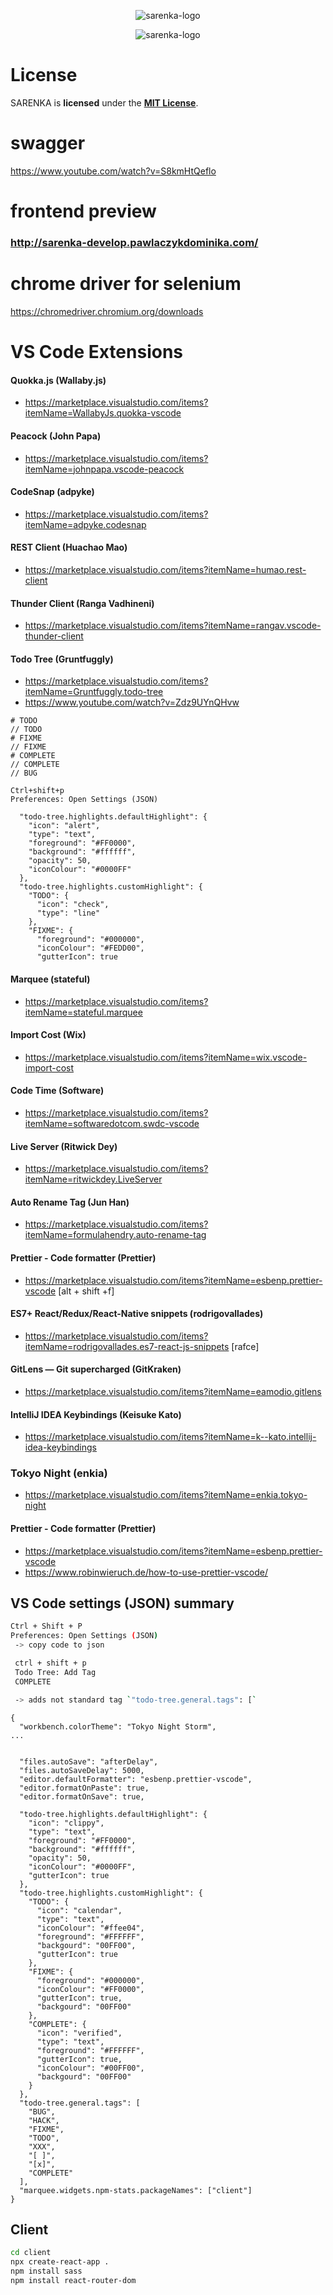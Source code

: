 <p align="center">
    <img alt="sarenka-logo" src="https://raw.githubusercontent.com/pawlaczyk/sarenka/master/logo.png">
</p>

<p align="center">
    <img alt="sarenka-logo" src="https://raw.githubusercontent.com/pawlaczyk/sarenka/develop/vulns_enpoint.PNG">
</p>

# License

SARENKA is **licensed** under the **[MIT License]**.

[mit license]: https://github.com/pawlaczyk/sarenka/blob/master/LICENSE

# swagger

https://www.youtube.com/watch?v=S8kmHtQeflo

# frontend preview

### http://sarenka-develop.pawlaczykdominika.com/

# chrome driver for selenium

https://chromedriver.chromium.org/downloads

# VS Code Extensions

#### Quokka.js (Wallaby.js)

- https://marketplace.visualstudio.com/items?itemName=WallabyJs.quokka-vscode

#### Peacock (John Papa)

- https://marketplace.visualstudio.com/items?itemName=johnpapa.vscode-peacock

#### CodeSnap (adpyke)

- https://marketplace.visualstudio.com/items?itemName=adpyke.codesnap

#### REST Client (Huachao Mao)

- https://marketplace.visualstudio.com/items?itemName=humao.rest-client

#### Thunder Client (Ranga Vadhineni)

- https://marketplace.visualstudio.com/items?itemName=rangav.vscode-thunder-client

#### Todo Tree (Gruntfuggly)

- https://marketplace.visualstudio.com/items?itemName=Gruntfuggly.todo-tree
- https://www.youtube.com/watch?v=Zdz9UYnQHvw

```
# TODO
// TODO
# FIXME
// FIXME
# COMPLETE
// COMPLETE
// BUG

```

```
Ctrl+shift+p
Preferences: Open Settings (JSON)
```

```
  "todo-tree.highlights.defaultHighlight": {
    "icon": "alert",
    "type": "text",
    "foreground": "#FF0000",
    "background": "#ffffff",
    "opacity": 50,
    "iconColour": "#0000FF"
  },
  "todo-tree.highlights.customHighlight": {
    "TODO": {
      "icon": "check",
      "type": "line"
    },
    "FIXME": {
      "foreground": "#000000",
      "iconColour": "#FEDD00",
      "gutterIcon": true

```

#### Marquee (stateful)

- https://marketplace.visualstudio.com/items?itemName=stateful.marquee

#### Import Cost (Wix)

- https://marketplace.visualstudio.com/items?itemName=wix.vscode-import-cost

#### Code Time (Software)

- https://marketplace.visualstudio.com/items?itemName=softwaredotcom.swdc-vscode

#### Live Server (Ritwick Dey)

- https://marketplace.visualstudio.com/items?itemName=ritwickdey.LiveServer

#### Auto Rename Tag (Jun Han)

- https://marketplace.visualstudio.com/items?itemName=formulahendry.auto-rename-tag

#### Prettier - Code formatter (Prettier)

- https://marketplace.visualstudio.com/items?itemName=esbenp.prettier-vscode [alt + shift +f]

#### ES7+ React/Redux/React-Native snippets (rodrigovallades)

- https://marketplace.visualstudio.com/items?itemName=rodrigovallades.es7-react-js-snippets [rafce]

#### GitLens — Git supercharged (GitKraken)

- https://marketplace.visualstudio.com/items?itemName=eamodio.gitlens

#### IntelliJ IDEA Keybindings (Keisuke Kato)

- https://marketplace.visualstudio.com/items?itemName=k--kato.intellij-idea-keybindings

### Tokyo Night (enkia)

- https://marketplace.visualstudio.com/items?itemName=enkia.tokyo-night

#### Prettier - Code formatter (Prettier)

- https://marketplace.visualstudio.com/items?itemName=esbenp.prettier-vscode
- https://www.robinwieruch.de/how-to-use-prettier-vscode/

## VS Code settings (JSON) summary

```sh
Ctrl + Shift + P
Preferences: Open Settings (JSON)
 -> copy code to json

 ctrl + shift + p
 Todo Tree: Add Tag
 COMPLETE

 -> adds not standard tag `"todo-tree.general.tags": [`
```

```
{
  "workbench.colorTheme": "Tokyo Night Storm",
...


  "files.autoSave": "afterDelay",
  "files.autoSaveDelay": 5000,
  "editor.defaultFormatter": "esbenp.prettier-vscode",
  "editor.formatOnPaste": true,
  "editor.formatOnSave": true,

  "todo-tree.highlights.defaultHighlight": {
    "icon": "clippy",
    "type": "text",
    "foreground": "#FF0000",
    "background": "#ffffff",
    "opacity": 50,
    "iconColour": "#0000FF",
    "gutterIcon": true
  },
  "todo-tree.highlights.customHighlight": {
    "TODO": {
      "icon": "calendar",
      "type": "text",
      "iconColour": "#ffee04",
      "foreground": "#FFFFFF",
      "backgourd": "00FF00",
      "gutterIcon": true
    },
    "FIXME": {
      "foreground": "#000000",
      "iconColour": "#FF0000",
      "gutterIcon": true,
      "backgourd": "00FF00"
    },
    "COMPLETE": {
      "icon": "verified",
      "type": "text",
      "foreground": "#FFFFFF",
      "gutterIcon": true,
      "iconColour": "#00FF00",
      "backgourd": "00FF00"
    }
  },
  "todo-tree.general.tags": [
    "BUG",
    "HACK",
    "FIXME",
    "TODO",
    "XXX",
    "[ ]",
    "[x]",
    "COMPLETE"
  ],
  "marquee.widgets.npm-stats.packageNames": ["client"]
}

```

## Client

```sh
cd client
npx create-react-app .
npm install sass
npm install react-router-dom
```
